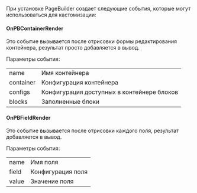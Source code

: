 При установке PageBuilder создает следующие события, которые могут использоваться для кастомизации:

#### OnPBContainerRender

Это событие вызывается после отрисовки формы редактирования контейнера, результат просто добавляется в вывод.

Параметры события:
<table>
  <tr><td>name</td><td>Имя контейнера</td></tr>
  <tr><td>container</td><td>Конфигурация контейнера</td></tr>
  <tr><td>configs</td><td>Конфигурация доступных в контейнере блоков</td></tr>
  <tr><td>blocks</td><td>Заполненные блоки</td></tr>
</table>

#### OnPBFieldRender

Это событие вызывается после отрисовки каждого поля, результат добавляется в вывод.

Параметры события:
<table>
  <tr><td>name</td><td>Имя поля</td></tr>
  <tr><td>field</td><td>Конфигурация поля</td></tr>
  <tr><td>value</td><td>Значение поля</td></tr>
</table>

